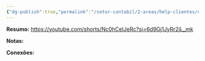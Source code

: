 ```yaml
---
{"dg-publish":true,"permalink":"/setor-contabil/2-areas/help-clientes/com-med-pinheiro-9081/","dgPassFrontmatter":true,"created":"2025-07-11T11:31:26.066-03:00","updated":"2025-07-11T18:59:45.477-03:00"}
---
```




**Resumo:**
https://youtube.com/shorts/Nc0hCeIJeRc?si=6d9Gj1JyRr2jL_mk


**Notas:**




**Conexões:**